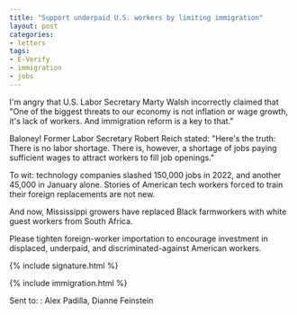 ```yaml
---
title: "Support underpaid U.S. workers by limiting immigration"
layout: post
categories:
- letters
tags:
- E-Verify
- immigration
- jobs
---
```


I'm angry that U.S. Labor Secretary Marty Walsh incorrectly claimed that "One of the biggest threats to our economy is not inflation or wage growth, it's lack of workers. And immigration reform is a key to that."

Baloney! Former Labor Secretary Robert Reich stated: "Here's the truth: There is no labor shortage. There is, however, a shortage of jobs paying sufficient wages to attract workers to fill job openings."

To wit: technology companies slashed 150,000 jobs in 2022, and another 45,000 in January alone. Stories of American tech workers forced to train their foreign replacements are not new.

And now, Mississippi growers have replaced Black farmworkers with white guest workers from South Africa.

Please tighten foreign-worker importation to encourage investment in displaced, underpaid, and discriminated-against American workers.

{% include signature.html %}

{% include immigration.html %}

Sent to:
: Alex Padilla, Dianne Feinstein
